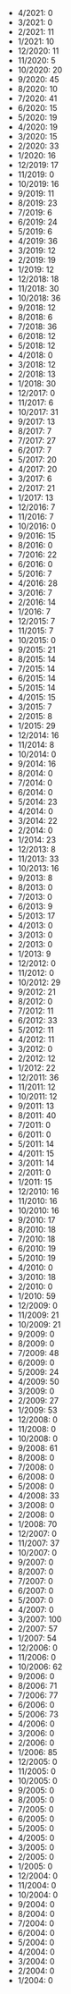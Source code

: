 *  4/2021: 0
*  3/2021: 0
*  2/2021: 11
*  1/2021: 10
*  12/2020: 11
*  11/2020: 5
*  10/2020: 20
*  9/2020: 45
*  8/2020: 10
*  7/2020: 41
*  6/2020: 15
*  5/2020: 19
*  4/2020: 19
*  3/2020: 15
*  2/2020: 33
*  1/2020: 16
*  12/2019: 17
*  11/2019: 0
*  10/2019: 16
*  9/2019: 11
*  8/2019: 23
*  7/2019: 6
*  6/2019: 24
*  5/2019: 6
*  4/2019: 36
*  3/2019: 12
*  2/2019: 19
*  1/2019: 12
*  12/2018: 18
*  11/2018: 30
*  10/2018: 36
*  9/2018: 12
*  8/2018: 6
*  7/2018: 36
*  6/2018: 12
*  5/2018: 12
*  4/2018: 0
*  3/2018: 12
*  2/2018: 13
*  1/2018: 30
*  12/2017: 0
*  11/2017: 6
*  10/2017: 31
*  9/2017: 13
*  8/2017: 7
*  7/2017: 27
*  6/2017: 7
*  5/2017: 20
*  4/2017: 20
*  3/2017: 6
*  2/2017: 21
*  1/2017: 13
*  12/2016: 7
*  11/2016: 7
*  10/2016: 0
*  9/2016: 15
*  8/2016: 0
*  7/2016: 22
*  6/2016: 0
*  5/2016: 7
*  4/2016: 28
*  3/2016: 7
*  2/2016: 14
*  1/2016: 7
*  12/2015: 7
*  11/2015: 7
*  10/2015: 0
*  9/2015: 21
*  8/2015: 14
*  7/2015: 14
*  6/2015: 14
*  5/2015: 14
*  4/2015: 15
*  3/2015: 7
*  2/2015: 8
*  1/2015: 29
*  12/2014: 16
*  11/2014: 8
*  10/2014: 0
*  9/2014: 16
*  8/2014: 0
*  7/2014: 0
*  6/2014: 0
*  5/2014: 23
*  4/2014: 0
*  3/2014: 22
*  2/2014: 0
*  1/2014: 23
*  12/2013: 8
*  11/2013: 33
*  10/2013: 16
*  9/2013: 8
*  8/2013: 0
*  7/2013: 0
*  6/2013: 9
*  5/2013: 17
*  4/2013: 0
*  3/2013: 0
*  2/2013: 0
*  1/2013: 9
*  12/2012: 0
*  11/2012: 0
*  10/2012: 29
*  9/2012: 21
*  8/2012: 0
*  7/2012: 11
*  6/2012: 33
*  5/2012: 11
*  4/2012: 11
*  3/2012: 0
*  2/2012: 12
*  1/2012: 22
*  12/2011: 36
*  11/2011: 12
*  10/2011: 12
*  9/2011: 13
*  8/2011: 40
*  7/2011: 0
*  6/2011: 0
*  5/2011: 14
*  4/2011: 15
*  3/2011: 14
*  2/2011: 0
*  1/2011: 15
*  12/2010: 16
*  11/2010: 16
*  10/2010: 16
*  9/2010: 17
*  8/2010: 18
*  7/2010: 18
*  6/2010: 19
*  5/2010: 19
*  4/2010: 0
*  3/2010: 18
*  2/2010: 0
*  1/2010: 59
*  12/2009: 0
*  11/2009: 21
*  10/2009: 21
*  9/2009: 0
*  8/2009: 0
*  7/2009: 48
*  6/2009: 0
*  5/2009: 24
*  4/2009: 50
*  3/2009: 0
*  2/2009: 27
*  1/2009: 53
*  12/2008: 0
*  11/2008: 0
*  10/2008: 0
*  9/2008: 61
*  8/2008: 0
*  7/2008: 0
*  6/2008: 0
*  5/2008: 0
*  4/2008: 33
*  3/2008: 0
*  2/2008: 0
*  1/2008: 70
*  12/2007: 0
*  11/2007: 37
*  10/2007: 0
*  9/2007: 0
*  8/2007: 0
*  7/2007: 0
*  6/2007: 0
*  5/2007: 0
*  4/2007: 0
*  3/2007: 100
*  2/2007: 57
*  1/2007: 54
*  12/2006: 0
*  11/2006: 0
*  10/2006: 62
*  9/2006: 0
*  8/2006: 71
*  7/2006: 77
*  6/2006: 0
*  5/2006: 73
*  4/2006: 0
*  3/2006: 0
*  2/2006: 0
*  1/2006: 85
*  12/2005: 0
*  11/2005: 0
*  10/2005: 0
*  9/2005: 0
*  8/2005: 0
*  7/2005: 0
*  6/2005: 0
*  5/2005: 0
*  4/2005: 0
*  3/2005: 0
*  2/2005: 0
*  1/2005: 0
*  12/2004: 0
*  11/2004: 0
*  10/2004: 0
*  9/2004: 0
*  8/2004: 0
*  7/2004: 0
*  6/2004: 0
*  5/2004: 0
*  4/2004: 0
*  3/2004: 0
*  2/2004: 0
*  1/2004: 0